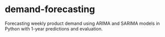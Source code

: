 # demand-forecasting
Forecasting weekly product demand using ARIMA and SARIMA models in Python with 1-year predictions and evaluation.
